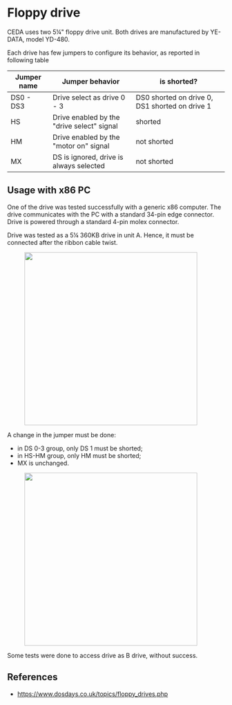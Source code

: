 # Floppy drive

CEDA uses two 5¼" floppy drive unit.
Both drives are manufactured by YE-DATA, model YD-480.

Each drive has few jumpers to configure its behavior, as reported in following table

| Jumper name | Jumper behavior                            | is shorted?                                    |
| ----------- | ------------------------------------------ | ---------------------------------------------- |
| DS0 - DS3   | Drive select as drive 0 - 3                | DS0 shorted on drive 0, DS1 shorted on drive 1 |
| HS          | Drive enabled by the "drive select" signal | shorted                                        |
| HM          | Drive enabled by the "motor on" signal     | not shorted                                    |
| MX          | DS is ignored, drive is always selected    | not shorted                                    |

## Usage with x86 PC

One of the drive was tested successfully with a generic x86 computer.
The drive communicates with the PC with a standard 34-pin edge connector.
Drive is powered through a standard 4-pin molex connector.

Drive was tested as a 5¼ 360KB drive in unit A. Hence, it must be connected after the ribbon cable twist.

<figure>
<img src="../assets/floppy-drive-ribbon.jpg" width="400" />
</figure>

A change in the jumper must be done:

- in DS 0-3 group, only DS 1 must be shorted;
- in HS-HM group, only HM must be shorted;
- MX is unchanged.

<figure>
<img src="../assets/floppy-drive-jumpers.jpg" width="400" />
</figure>

Some tests were done to access drive as B drive, without success.

## References

- https://www.dosdays.co.uk/topics/floppy_drives.php
